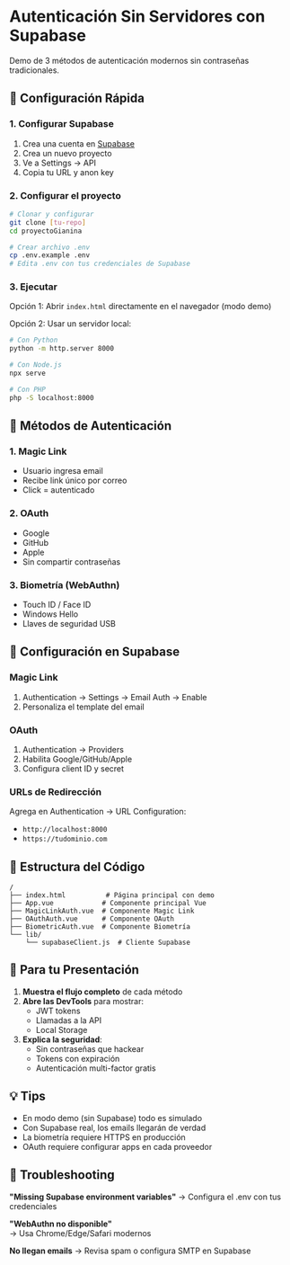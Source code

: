 # Autenticación Sin Servidores con Supabase

Demo de 3 métodos de autenticación modernos sin contraseñas tradicionales.

## 🚀 Configuración Rápida

### 1. Configurar Supabase

1. Crea una cuenta en [Supabase](https://supabase.com)
2. Crea un nuevo proyecto
3. Ve a Settings → API
4. Copia tu URL y anon key

### 2. Configurar el proyecto

```bash
# Clonar y configurar
git clone [tu-repo]
cd proyectoGianina

# Crear archivo .env
cp .env.example .env
# Edita .env con tus credenciales de Supabase
```

### 3. Ejecutar

Opción 1: Abrir `index.html` directamente en el navegador (modo demo)

Opción 2: Usar un servidor local:
```bash
# Con Python
python -m http.server 8000

# Con Node.js
npx serve

# Con PHP
php -S localhost:8000
```

## 📱 Métodos de Autenticación

### 1. Magic Link
- Usuario ingresa email
- Recibe link único por correo
- Click = autenticado

### 2. OAuth
- Google
- GitHub  
- Apple
- Sin compartir contraseñas

### 3. Biometría (WebAuthn)
- Touch ID / Face ID
- Windows Hello
- Llaves de seguridad USB

## 🔧 Configuración en Supabase

### Magic Link
1. Authentication → Settings → Email Auth → Enable
2. Personaliza el template del email

### OAuth
1. Authentication → Providers
2. Habilita Google/GitHub/Apple
3. Configura client ID y secret

### URLs de Redirección
Agrega en Authentication → URL Configuration:
- `http://localhost:8000`
- `https://tudominio.com`

## 📝 Estructura del Código

```
/
├── index.html          # Página principal con demo
├── App.vue            # Componente principal Vue
├── MagicLinkAuth.vue  # Componente Magic Link
├── OAuthAuth.vue      # Componente OAuth
├── BiometricAuth.vue  # Componente Biometría
└── lib/
    └── supabaseClient.js  # Cliente Supabase
```

## 🎯 Para tu Presentación

1. **Muestra el flujo completo** de cada método
2. **Abre las DevTools** para mostrar:
   - JWT tokens
   - Llamadas a la API
   - Local Storage
3. **Explica la seguridad**:
   - Sin contraseñas que hackear
   - Tokens con expiración
   - Autenticación multi-factor gratis

## 💡 Tips

- En modo demo (sin Supabase) todo es simulado
- Con Supabase real, los emails llegarán de verdad
- La biometría requiere HTTPS en producción
- OAuth requiere configurar apps en cada proveedor

## 🚨 Troubleshooting

**"Missing Supabase environment variables"**
→ Configura el .env con tus credenciales

**"WebAuthn no disponible"**  
→ Usa Chrome/Edge/Safari modernos

**No llegan emails**
→ Revisa spam o configura SMTP en Supabase